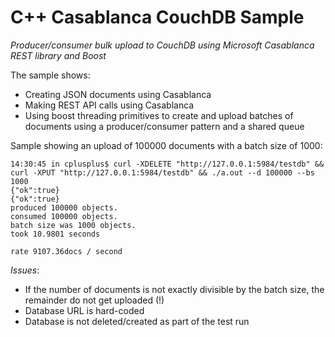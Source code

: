 # C++ Casablanca CouchDB Sample
_Producer/consumer bulk upload to CouchDB using Microsoft Casablanca REST library and Boost_

The sample shows:
- Creating JSON documents using Casablanca
- Making REST API calls using Casablanca
- Using boost threading primitives to create and upload batches of documents using a producer/consumer pattern and a shared queue

Sample showing an upload of 100000 documents with a batch size of 1000:

```shell
14:30:45 in cplusplus$ curl -XDELETE "http://127.0.0.1:5984/testdb" && curl -XPUT "http://127.0.0.1:5984/testdb" && ./a.out --d 100000 --bs 1000
{"ok":true}
{"ok":true}
produced 100000 objects.
consumed 100000 objects.
batch size was 1000 objects.
took 10.9801 seconds

rate 9107.36docs / second
```

_Issues_:
- If the number of documents is not exactly divisible by the batch size, the remainder do not get uploaded (!)
- Database URL is hard-coded
- Database is not deleted/created as part of the test run
